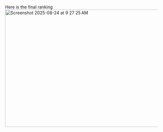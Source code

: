 Here is the final ranking 
<img width="687" height="387" alt="Screenshot 2025-08-24 at 9 27 25 AM" src="https://github.com/user-attachments/assets/f0585f19-fe5b-4754-a6e2-1ad5858db72b" />

